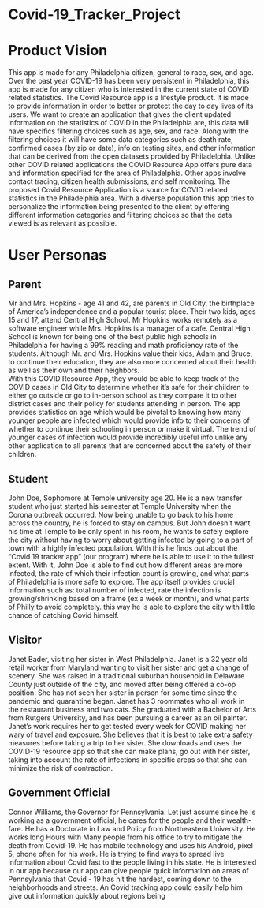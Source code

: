 # Covid-19_Tracker_Project
# Product Vision
This app is made for any Philadelphia citizen, general to race, sex, and age. Over the past year COVID-19 has been very persistent in Philadelphia, this app is made for any citizen who is interested in the current state of COVID related statistics. The Covid Resource app is a lifestyle product. It is made to provide information in order to better or protect the day to day lives of its users. We want to create an application that gives the client updated information on the statistics of COVID in the Philadelphia are, this data will have specifics filtering choices such as age, sex, and race. Along with the filtering choices it will have some data categories such as death rate, confirmed cases (by zip or date), info on testing sites, and other information that can be derived from the open datasets provided by Philadelphia. Unlike other COVID related applications the COVID Resource App offers pure data and information specified for the area of Philadelphia. Other apps involve contact tracing, citizen health submissions, and self monitoring. The proposed Covid Resource Application is a source for COVID related statistics in the Philadelphia area. With a diverse population this app tries to personalize the information being presented to the client by offering different information categories and filtering choices so that the data viewed is as relevant as possible.
# User Personas
## Parent
Mr and Mrs. Hopkins - age 41 and 42, are parents in Old City, the birthplace of America’s independence and a popular tourist place.  Their two kids, ages 15 and 17, attend Central High School.  Mr Hopkins works remotely as a software engineer while Mrs. Hopkins is a manager of a cafe.  Central High School is known for being one of the best public high schools in Philadelphia for having a 99% reading and math proficiency rate of the students.  Although Mr. and Mrs. Hopkins value their kids, Adam and Bruce, to continue their education, they are also more concerned about their health as well as their own and their neighbors.  
With this COVID Resource App, they would be able to keep track of the COVID cases in Old City to determine whether it’s safe for their children to either go outside or go to in-person school as they compare it to other district cases and their policy for students attending in person.  The app provides statistics on age which would be pivotal to knowing how many younger people are infected which would provide info to their concerns of whether to continue their schooling in person or make it virtual.  The trend of younger cases of infection would provide incredibly useful info unlike any other application to all parents that are concerned about the safety of their children.
## Student
John Doe, Sophomore at Temple university age 20. He is a new transfer student who just started his semester at Temple University when the Corona outbreak occurred. Now being unable to go back to his home across the country, he is forced to stay on campus. But John doesn't want his time at Temple to be only spent in his room, he wants to safely explore the city without having to worry about getting infected by going to a part of town with a highly infected population. With this he finds out about the “Covid 19 tracker app” (our program) where he is able to use it to the fullest extent.
	With it, John Doe is able to find out how different areas are more infected, the rate of which their infection count is growing, and what parts of Philadelphia is more safe to explore. The app itself provides crucial information such as: total number of infected, rate the infection is growing/shrinking based on a frame (ex a week or month), and what parts of Philly to avoid completely. this way he is able to explore the city with little chance of catching Covid himself.

## Visitor
Janet Bader, visiting her sister in West Philadelphia. Janet is a 32 year old retail worker from Maryland wanting to visit her sister and get a change of scenery. She was raised in a traditional suburban household in Delaware County just outside of the city, and moved after being offered a co-op position. She has not seen her sister in person for some time since the pandemic and quarantine began. Janet has 3 roommates who all work in the restaurant business and two cats. She graduated with a Bachelor of Arts from Rutgers University, and has been pursuing a career as an oil painter.
Janet’s work requires her to get tested every week for COVID making her wary of travel and exposure. She believes that it is best to take extra safety measures before taking a trip to her sister. She downloads and uses the COVID-19 resource app so that she can make plans, go out with her sister, taking into account the rate of infections in specific areas so that she can minimize the risk of contraction.

## Government Official
Connor Williams, the Governor for Pennsylvania. Let just assume since he is working as a government official, he cares for the people and their wealth-fare. He has a Doctorate in Law and Policy from Northeastern University. He works long Hours with Many people from his office to try to mitigate the death from Covid-19. He has mobile technology and uses his Android, pixel 5, phone often for his work. He is trying to find ways to spread live information about Covid fast to the people living in his state.
He is interested in our app because our app can give people quick information on areas of Pennsylvania that Covid - 19 has hit the hardest, coming down to the neighborhoods and streets. An Covid tracking app could easily help him give out information quickly about regions being 


